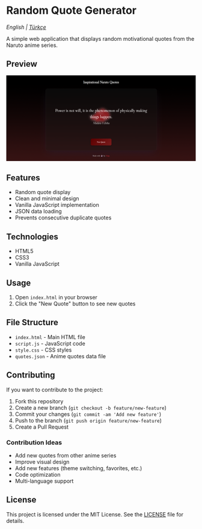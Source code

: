 # Random Quote Generator

_English | [Türkçe](README.tr.md)_

A simple web application that displays random motivational quotes from the Naruto anime series.

## Preview

![App Screenshot](assets/screenshot.png)

## Features

- Random quote display
- Clean and minimal design
- Vanilla JavaScript implementation
- JSON data loading
- Prevents consecutive duplicate quotes

## Technologies

- HTML5
- CSS3
- Vanilla JavaScript

## Usage

1. Open `index.html` in your browser
2. Click the "New Quote" button to see new quotes

## File Structure

- `index.html` - Main HTML file
- `script.js` - JavaScript code
- `style.css` - CSS styles
- `quotes.json` - Anime quotes data file

## Contributing

If you want to contribute to the project:

1. Fork this repository
2. Create a new branch (`git checkout -b feature/new-feature`)
3. Commit your changes (`git commit -am 'Add new feature'`)
4. Push to the branch (`git push origin feature/new-feature`)
5. Create a Pull Request

### Contribution Ideas

- Add new quotes from other anime series
- Improve visual design
- Add new features (theme switching, favorites, etc.)
- Code optimization
- Multi-language support

## License

This project is licensed under the MIT License. See the [LICENSE](LICENSE) file for details.
